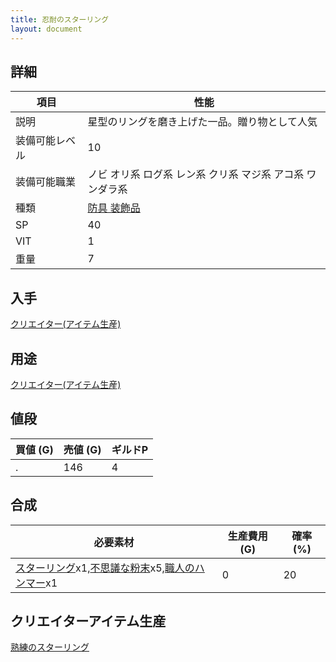```yaml
---
title: 忍耐のスターリング
layout: document
---
```

## 詳細

|項目|性能|
|---|---|
|説明|星型のリングを磨き上げた一品。贈り物として人気|
|装備可能レベル|10|
|装備可能職業|ノビ オリ系 ログ系 レン系 クリ系 マジ系 アコ系 ワンダラ系|
|種類|[防具 装飾品](防具(装飾品))|
|SP|40|
|VIT|1|
|重量|7|

## 入手

[クリエイター(アイテム生産)](クリエイター(アイテム生産))

## 用途

[クリエイター(アイテム生産)](クリエイター(アイテム生産))

## 値段

|買値 (G)|売値 (G)|ギルドP|
|---|---|---|
|.|146|4|

## 合成

|必要素材|生産費用 (G)|確率 (%)|
|---|---|---|
|[スターリング](スターリング)x1,[不思議な粉末](不思議な粉末)x5,[職人のハンマー](職人のハンマー)x1|0|20|

## クリエイターアイテム生産

[熟練のスターリング](熟練のスターリング)
